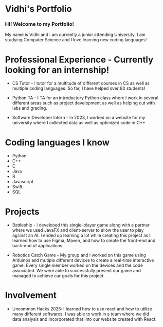 # Vidhi's Portfolio

### Hi! Welcome to my Portfolio!
My name is Vidhi and I am currently a junior attending University. I am studying Computer Science and I love learning new coding languages!

# Professional Experience - Currently looking for an internship!
- CS Tutor - I tutor for a multitude of different courses in CS as well as multiple coding languages. So far, I have helped over 80 students!

- Python TA - I TA for an introductory Python class where I work in several different areas such as project development as well as helping out with labs and grading.

- Software Developer Intern - In 2023, I worked on a website for my university where I collected data as well as optimized code in C++
  
# Coding languages I know
- Python
- C++
- C
- Java
- R
- Javascript
- Swift
- SQL

# Projects

- Battleship - I developed this single-player game along with a partner where we used JavaFX and client-server to allow the user to play against an AI. I ended up learning a lot while creating this project as I learned how to use Figma, Maven, and how to create the front-end and back-end of applications.
  
- Robotics Catch Game - My group and I worked on this game using Arduinos and mutiple different devices to create a real-time interactive game. Every single member worked on the devices and the code associated. We were able to successfully present our game and managed to achieve our goals for this project.

# Involvement

- Uncommon Hacks 2025: I learned how to use react and how to utilize many different softwares. I was able to work in a team where we did data analysis and incorporated that into our website created with React.

